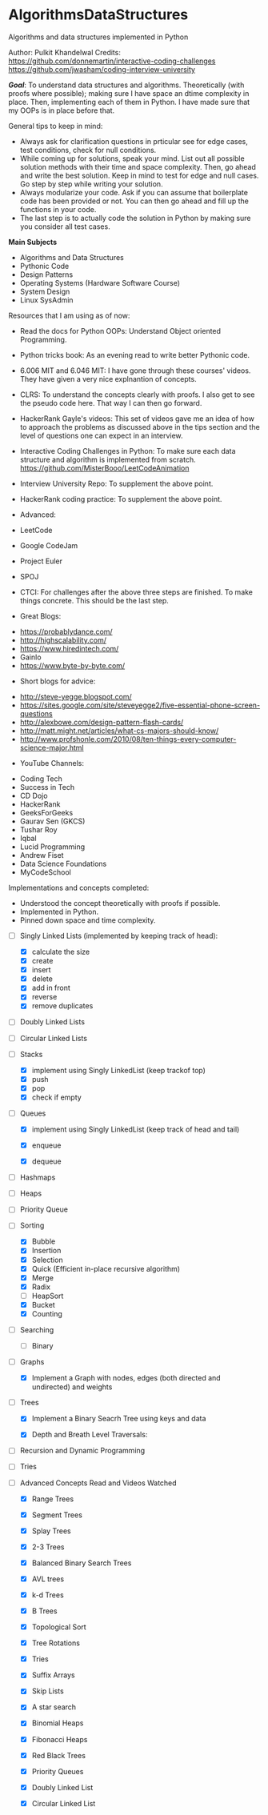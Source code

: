 # AlgorithmsDataStructures
Algorithms and data structures implemented in Python

Author: Pulkit Khandelwal
Credits: https://github.com/donnemartin/interactive-coding-challenges
https://github.com/jwasham/coding-interview-university

***Goal***: To understand data structures and algorithms. Theoretically (with proofs where possible); making sure I have space an dtime complexity in place. Then, implementing each of them in Python. I have made sure that my OOPs is in place before that.


General tips to keep in mind:
* Always ask for clarification questions in prticular see for edge cases, test conditions, check for null conditions.
* While coming up for solutions, speak your mind. List out all possible solution methods with their time and space complexity. Then, go ahead and write the best solution. Keep in mind to test for edge and null cases. Go step by step while writing your solution.
* Always modularize your code. Ask if you can assume that boilerplate code has been provided or not. You can then go ahead and fill up the functions in your code.
* The last step is to actually code the solution in Python by making sure you consider all test cases.

**Main Subjects**
- Algorithms and Data Structures
- Pythonic Code
- Design Patterns
- Operating Systems (Hardware Software Course)
- System Design
- Linux SysAdmin

Resources that I am using as of now:

* Read the docs for Python OOPs: Understand Object oriented Programming.
* Python tricks book: As an evening read to write better Pythonic code.


* 6.006 MIT and 6.046 MIT: I have gone through these courses' videos. They have given a very nice explnantion of concepts.

* CLRS: To understand the concepts clearly with proofs. I also get to see the pseudo code here. That way I can then go forward.

* HackerRank Gayle's videos: This set of videos gave me an idea of how to approach the problems as discussed above in the tips section and the level of questions one can expect in an interview.

* Interactive Coding Challenges in Python: To make sure each data structure and algorithm is implemented from scratch.
https://github.com/MisterBooo/LeetCodeAnimation
* Interview University Repo: To supplement the above point.
* HackerRank coding practice: To supplement the above point.

- Advanced:
* LeetCode
* Google CodeJam
* Project Euler
* SPOJ

* CTCI: For challenges after the above three steps are finished. To make things concrete. This should be the last step.

* Great Blogs:
- https://probablydance.com/
- http://highscalability.com/
- https://www.hiredintech.com/
- Gainlo
- https://www.byte-by-byte.com/

* Short blogs for advice:
- http://steve-yegge.blogspot.com/
- https://sites.google.com/site/steveyegge2/five-essential-phone-screen-questions
- http://alexbowe.com/design-pattern-flash-cards/
- http://matt.might.net/articles/what-cs-majors-should-know/
- http://www.profshonle.com/2010/08/ten-things-every-computer-science-major.html


* YouTube Channels:
- Coding Tech
- Success in Tech
- CD Dojo
- HackerRank
- GeeksForGeeks
- Gaurav Sen (GKCS)
- Tushar Roy
- Iqbal
- Lucid Programming
- Andrew Fiset 
- Data Science Foundations 
- MyCodeSchool


Implementations and concepts completed:
- Understood the concept theoretically with proofs if possible.
- Implemented in Python.
- Pinned down space and time complexity.

- [ ] Singly Linked Lists (implemented by keeping track of head):
    - [x] calculate the size
    - [x] create
    - [x] insert
    - [x] delete
    - [x] add in front
    - [x] reverse
    - [x] remove duplicates
    
- [ ] Doubly Linked Lists

- [ ] Circular Linked Lists

- [ ] Stacks
    - [x] implement using Singly LinkedList (keep trackof top)
    - [x] push
    - [x] pop
    - [x] check if empty
        
- [ ] Queues
    - [x] implement using Singly LinkedList (keep track of head and tail)
    - [x] enqueue
    - [x] dequeue


- [ ] Hashmaps
- [ ] Heaps
- [ ] Priority Queue

- [ ] Sorting
    - [x] Bubble
    - [x] Insertion
    - [x] Selection
    - [x] Quick (Efficient in-place recursive algorithm)
    - [x] Merge
    - [x] Radix
    - [ ] HeapSort
    - [x] Bucket
    - [x] Counting
    
- [ ] Searching
    - [ ] Binary
    
- [ ] Graphs
    - [x] Implement a Graph with nodes, edges (both directed and undirected) and weights
    
- [ ] Trees
    - [x] Implement a Binary Seacrh Tree using keys and data
    - [x] Depth and Breath Level Traversals:
    

- [ ] Recursion and Dynamic Programming
- [ ] Tries

- [ ] Advanced Concepts Read and Videos Watched
    - [x] Range Trees
    - [x] Segment Trees
    - [x] Splay Trees
    - [x] 2-3 Trees
    - [x] Balanced Binary Search Trees
    - [x] AVL trees
    - [x] k-d Trees
    - [x] B Trees
    - [x] Topological Sort
    - [x] Tree Rotations
    - [x] Tries
    - [x] Suffix Arrays
    - [x] Skip Lists
    - [x] A star search
    - [x] Binomial Heaps
    - [x] Fibonacci Heaps
    - [x] Red Black Trees
    - [x] Priority Queues
    - [x] Doubly Linked List
    - [x] Circular Linked List



